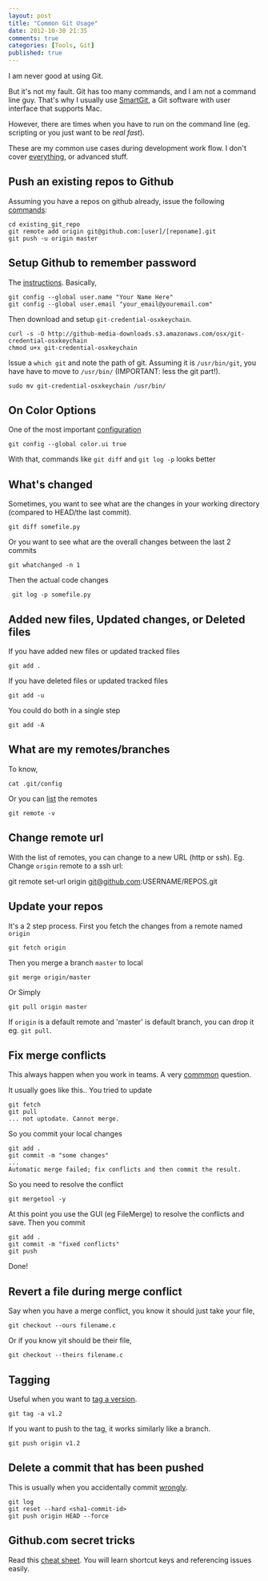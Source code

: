 ```yaml
---
layout: post
title: "Common Git Usage"
date: 2012-10-30 21:35
comments: true
categories: [Tools, Git]
published: true
---
```


I am never good at using Git.

But it's not my fault. Git has too many commands, and I am not a command line guy. That's why I usually use [SmartGit](http://www.syntevo.com/smartgit/index.html), a Git software with user interface that supports Mac.

However, there are times when you have to run on the command line (eg. scripting or you just want to be *real fast*).

These are my common use cases during development work flow. I don't cover [everything](http://ndpsoftware.com/git-cheatsheet.html), or advanced stuff.

<!-- more -->

## Push an existing repos to Github ##

Assuming you have a repos on github already, issue the following [commands](https://gist.github.com/868939):

	cd existing_git_repo
	git remote add origin git@github.com:[user]/[reponame].git
	git push -u origin master



## Setup Github to remember password ##

The [instructions](https://help.github.com/articles/set-up-git). Basically,

	git config --global user.name "Your Name Here"
	git config --global user.email "your_email@youremail.com"

Then download and setup `git-credential-osxkeychain`.

	curl -s -O http://github-media-downloads.s3.amazonaws.com/osx/git-credential-osxkeychain
	chmod u+x git-credential-osxkeychain

Issue a `which git` and note the path of git. Assuming it is `/usr/bin/git`, you have have to move to `/usr/bin/` (IMPORTANT: less the git part!).

	sudo mv git-credential-osxkeychain /usr/bin/




## On Color Options ##

One of the most important [configuration](http://git-scm.com/book/en/Customizing-Git-Git-Configuration)

	git config --global color.ui true

With that, commands like `git diff` and `git log -p` looks better




## What's changed ##

Sometimes, you want to see what are the changes in your working directory (compared to HEAD/the last commit).

	git diff somefile.py

Or you want to see what are the overall changes between the last 2 commits

	git whatchanged -n 1

Then the actual code changes

	 git log -p somefile.py




## Added new files, Updated changes, or Deleted files ##

If you have added new files or updated tracked files

	git add .

If you have deleted files or updated tracked files

	git add -u

You could do both in a single step

	git add -A



## What are my remotes/branches ##

To know,

	cat .git/config

Or you can [list](http://gitref.org/remotes/) the remotes

	git remote -v



## Change remote url

With the list of remotes, you can change to a new URL (http or ssh). Eg. Change `origin` remote to a ssh url:

  git remote set-url origin git@github.com:USERNAME/REPOS.git



## Update your repos ##

It's a 2 step process. First you fetch the changes from a remote named `origin`

	git fetch origin

Then you merge a branch `master` to local

	git merge origin/master

Or Simply

	git pull origin master

If `origin` is a default remote and 'master' is default branch, you can drop it eg. `git pull`.





## Fix merge conflicts ##

This always happen when you work in teams. A very [commmon](http://stackoverflow.com/questions/161813/how-do-i-fix-merge-conflicts-in-git) question.

It usually goes like this.. You tried to update

	git fetch
	git pull
	... not uptodate. Cannot merge.

So you commit your local changes

	git add .
	git commit -m "some changes"
	...
	Automatic merge failed; fix conflicts and then commit the result.

So you need to resolve the conflict

	git mergetool -y

At this point you use the GUI (eg FileMerge) to resolve the conflicts and save. Then you commit

	git add .
	git commit -m "fixed conflicts"
	git push

Done!



## Revert a file during merge conflict ##

Say when you have a merge conflict, you know it should just take your file,

	git checkout --ours filename.c

Or if you know yit should be their file,

	git checkout --theirs filename.c



## Tagging ##

Useful when you want to [tag a version](http://git-scm.com/book/en/Git-Basics-Tagging).

	git tag -a v1.2

If you want to push to the tag, it works similarly like a branch.

	git push origin v1.2



## Delete a commit that has been pushed ##

This is usually when you accidentally commit [wrongly](http://stackoverflow.com/questions/1338728/how-to-delete-a-git-commit).

	git log
	git reset --hard <sha1-commit-id>
	git push origin HEAD --force



## Github.com secret tricks

Read this [cheat sheet](https://github.com/tiimgreen/github-cheat-sheet). You will learn shortcut keys and referencing issues easily.


